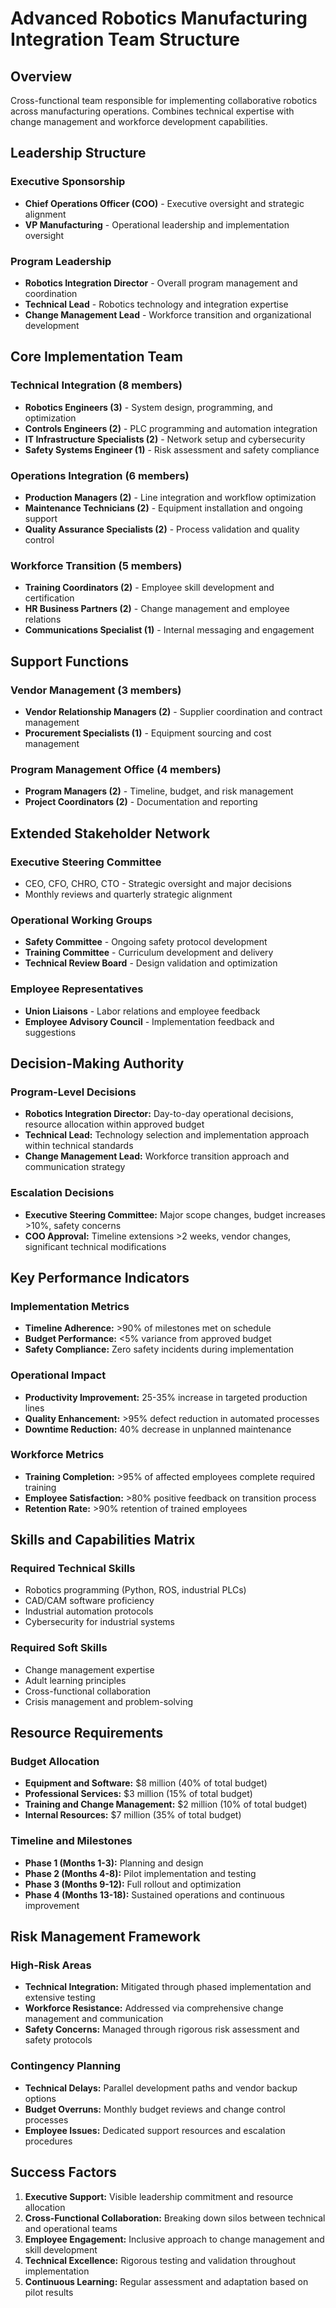 # Advanced Robotics Manufacturing Integration Team Structure

## Overview
Cross-functional team responsible for implementing collaborative robotics across manufacturing operations. Combines technical expertise with change management and workforce development capabilities.

## Leadership Structure

### Executive Sponsorship
- **Chief Operations Officer (COO)** - Executive oversight and strategic alignment
- **VP Manufacturing** - Operational leadership and implementation oversight

### Program Leadership
- **Robotics Integration Director** - Overall program management and coordination
- **Technical Lead** - Robotics technology and integration expertise
- **Change Management Lead** - Workforce transition and organizational development

## Core Implementation Team

### Technical Integration (8 members)
- **Robotics Engineers (3)** - System design, programming, and optimization
- **Controls Engineers (2)** - PLC programming and automation integration
- **IT Infrastructure Specialists (2)** - Network setup and cybersecurity
- **Safety Systems Engineer (1)** - Risk assessment and safety compliance

### Operations Integration (6 members)
- **Production Managers (2)** - Line integration and workflow optimization
- **Maintenance Technicians (2)** - Equipment installation and ongoing support
- **Quality Assurance Specialists (2)** - Process validation and quality control

### Workforce Transition (5 members)
- **Training Coordinators (2)** - Employee skill development and certification
- **HR Business Partners (2)** - Change management and employee relations
- **Communications Specialist (1)** - Internal messaging and engagement

## Support Functions

### Vendor Management (3 members)
- **Vendor Relationship Managers (2)** - Supplier coordination and contract management
- **Procurement Specialists (1)** - Equipment sourcing and cost management

### Program Management Office (4 members)
- **Program Managers (2)** - Timeline, budget, and risk management
- **Project Coordinators (2)** - Documentation and reporting

## Extended Stakeholder Network

### Executive Steering Committee
- CEO, CFO, CHRO, CTO - Strategic oversight and major decisions
- Monthly reviews and quarterly strategic alignment

### Operational Working Groups
- **Safety Committee** - Ongoing safety protocol development
- **Training Committee** - Curriculum development and delivery
- **Technical Review Board** - Design validation and optimization

### Employee Representatives
- **Union Liaisons** - Labor relations and employee feedback
- **Employee Advisory Council** - Implementation feedback and suggestions

## Decision-Making Authority

### Program-Level Decisions
- **Robotics Integration Director:** Day-to-day operational decisions, resource allocation within approved budget
- **Technical Lead:** Technology selection and implementation approach within technical standards
- **Change Management Lead:** Workforce transition approach and communication strategy

### Escalation Decisions
- **Executive Steering Committee:** Major scope changes, budget increases >10%, safety concerns
- **COO Approval:** Timeline extensions >2 weeks, vendor changes, significant technical modifications

## Key Performance Indicators

### Implementation Metrics
- **Timeline Adherence:** >90% of milestones met on schedule
- **Budget Performance:** <5% variance from approved budget
- **Safety Compliance:** Zero safety incidents during implementation

### Operational Impact
- **Productivity Improvement:** 25-35% increase in targeted production lines
- **Quality Enhancement:** >95% defect reduction in automated processes
- **Downtime Reduction:** 40% decrease in unplanned maintenance

### Workforce Metrics
- **Training Completion:** >95% of affected employees complete required training
- **Employee Satisfaction:** >80% positive feedback on transition process
- **Retention Rate:** >90% retention of trained employees

## Skills and Capabilities Matrix

### Required Technical Skills
- Robotics programming (Python, ROS, industrial PLCs)
- CAD/CAM software proficiency
- Industrial automation protocols
- Cybersecurity for industrial systems

### Required Soft Skills
- Change management expertise
- Adult learning principles
- Cross-functional collaboration
- Crisis management and problem-solving

## Resource Requirements

### Budget Allocation
- **Equipment and Software:** $8 million (40% of total budget)
- **Professional Services:** $3 million (15% of total budget)
- **Training and Change Management:** $2 million (10% of total budget)
- **Internal Resources:** $7 million (35% of total budget)

### Timeline and Milestones
- **Phase 1 (Months 1-3):** Planning and design
- **Phase 2 (Months 4-8):** Pilot implementation and testing
- **Phase 3 (Months 9-12):** Full rollout and optimization
- **Phase 4 (Months 13-18):** Sustained operations and continuous improvement

## Risk Management Framework

### High-Risk Areas
- **Technical Integration:** Mitigated through phased implementation and extensive testing
- **Workforce Resistance:** Addressed via comprehensive change management and communication
- **Safety Concerns:** Managed through rigorous risk assessment and safety protocols

### Contingency Planning
- **Technical Delays:** Parallel development paths and vendor backup options
- **Budget Overruns:** Monthly budget reviews and change control processes
- **Employee Issues:** Dedicated support resources and escalation procedures

## Success Factors
1. **Executive Support:** Visible leadership commitment and resource allocation
2. **Cross-Functional Collaboration:** Breaking down silos between technical and operational teams
3. **Employee Engagement:** Inclusive approach to change management and skill development
4. **Technical Excellence:** Rigorous testing and validation throughout implementation
5. **Continuous Learning:** Regular assessment and adaptation based on pilot results